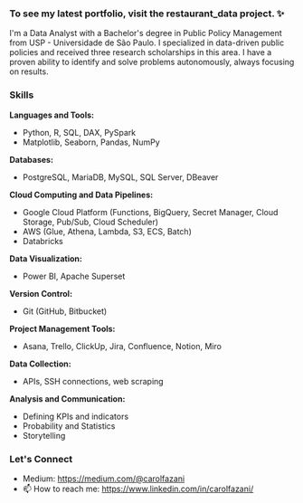 ### To see my latest portfolio, visit the restaurant_data project. ✨

I'm a Data Analyst with a Bachelor's degree in Public Policy Management from USP - Universidade de São Paulo. I specialized in data-driven public policies and received three research scholarships in this area. I have a proven ability to identify and solve problems autonomously, always focusing on results.




### Skills
**Languages and Tools:**
- Python, R, SQL, DAX, PySpark
- Matplotlib, Seaborn, Pandas, NumPy

**Databases:**
- PostgreSQL, MariaDB, MySQL, SQL Server, DBeaver

**Cloud Computing and Data Pipelines:**
- Google Cloud Platform (Functions, BigQuery, Secret Manager, Cloud Storage, Pub/Sub, Cloud Scheduler)
- AWS (Glue, Athena, Lambda, S3, ECS, Batch)
- Databricks

**Data Visualization:**
- Power BI, Apache Superset

**Version Control:**
- Git (GitHub, Bitbucket)

**Project Management Tools:**
- Asana, Trello, ClickUp, Jira, Confluence, Notion, Miro

**Data Collection:**
- APIs, SSH connections, web scraping

**Analysis and Communication:**
- Defining KPIs and indicators
- Probability and Statistics
- Storytelling

### Let's Connect
- Medium: https://medium.com/@carolfazani
- 📫 How to reach me: https://www.linkedin.com/in/carolfazani/


